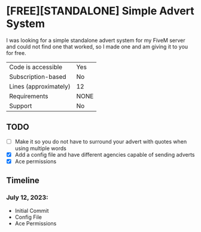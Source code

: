 # [FREE][STANDALONE] Simple Advert System
I was looking for a simple standalone advert system for my FiveM server and could not find one that worked, so I made one and am giving it to you for free.

|                                         |                                |
|-------------------------------------|----------------------------|
| Code is accessible       | Yes                 |
| Subscription-based      | No                 |
| Lines (approximately)  | 12  |
| Requirements                | NONE     |
| Support                           | No                 |

## TODO
- [ ] Make it so you do not have to surround your advert with quotes when using multiple words
- [x] Add a config file and have different agencies capable of sending adverts
- [x] Ace permissions

## Timeline
### July 12, 2023:
- Initial Commit
- Config File
- Ace Permissions
